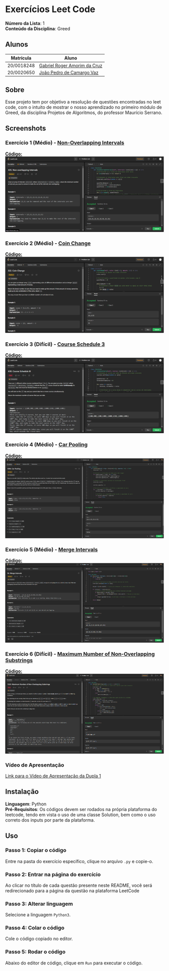 # Exercícios Leet Code

**Número da Lista**: 1<br>
**Conteúdo da Disciplina**: Greed<br>

## Alunos
|Matrícula | Aluno |
| -- | -- |
| 20/0018248  |  [Gabriel Roger Amorim da Cruz](https://github.com/GabrielRoger07) |
| 20/0020650  |  [João Pedro de Camargo Vaz](https://github.com/JoaoPedro0803) |

## Sobre 
Esse projeto tem por objetivo a resolução de questões encontradas no leet code, com o intuito de mostrar o nosso aprendizado no primeiro módulo de Greed, da disciplina Projetos de Algoritmos, do professor Maurício Serrano.

## Screenshots
### Exercício 1 (Médio) - [Non-Overlapping Intervals](https://leetcode.com/problems/non-overlapping-intervals/description/)
[**Código:**](https://github.com/projeto-de-algoritmos/Greed_Exercicios_LeetCode/blob/master/Non-OverlappingIntervals/nonOverlappingIntervals.py)<br>
![Non-Overlapping Intervals](/assets/NonOverlappingIntervals_Resultado.png)

### Exercício 2 (Médio) - [Coin Change](https://leetcode.com/problems/coin-change/description/)
[**Código:**](https://github.com/projeto-de-algoritmos/Greed_Exercicios_LeetCode/blob/master/CoinChange/coinChange.py)<br>
![Coin Change](/assets/CoinChange_Resultado.png)

### Exercício 3 (Difícil) - [Course Schedule 3](https://leetcode.com/problems/course-schedule-iii/description/)
[**Código:**](https://github.com/projeto-de-algoritmos/Greed_Exercicios_LeetCode/blob/master/CourseSchedule3/courseSchedule3.py)<br>
![Course Schedule 3](/assets/CourseSchedule3_Resultado.png)

### Exercício 4 (Médio) - [Car Pooling](https://leetcode.com/problems/car-pooling/description/)
[**Código:**](https://github.com/projeto-de-algoritmos/Greed_Exercicios_LeetCode/blob/master/Car%20Pooling/car.py)<br>
![Car Pooling](/assets/CarPooling_Working.PNG)

### Exercício 5 (Médio) - [Merge Intervals](https://leetcode.com/problems/merge-intervals/description/)
[**Código:**](https://github.com/projeto-de-algoritmos/Greed_Exercicios_LeetCode/blob/master/Merge%20Intervals/merge.py)<br>
![Merge Intervals](/assets/MergeIntervals_Working.PNG)

### Exercício 6 (Difícil) - [Maximum Number of Non-Overlapping Substrings](https://leetcode.com/problems/maximum-number-of-non-overlapping-substrings/description/)
[**Código:**](https://github.com/projeto-de-algoritmos/Greed_Exercicios_LeetCode/blob/master/Maximum%20Number%20of%20Non-Overlapping%20Substrings/max.py)<br>
![Maximum Number of Non-Overlapping Substrings](/assets/Max_Working.PNG)


### Vídeo de Apresentação
[Link para o Vídeo de Apresentação da Dupla 1](https://youtu.be/gpVkudadURE)

## Instalação 
**Linguagem**: Python<br>
**Pré-Requisitos**: Os códigos devem ser rodados na própria plataforma do leetcode, tendo em vista o uso de uma classe Solution, bem como o uso correto dos inputs por parte da plataforma.

## Uso 
### Passo 1: Copiar o código
Entre na pasta do exercício específico, clique no arquivo `.py` e copie-o.

### Passo 2: Entrar na página do exercício
Ao clicar no título de cada questão presente neste README, você será redirecionado para a página da questão na plataforma LeetCode

### Passo 3: Alterar linguagem 
Selecione a linguagem `Python3`.

### Passo 4: Colar o código
Cole o código copiado no editor.

### Passo 5: Rodar o código
Abaixo do editor de código, clique em `Run` para executar o código.
